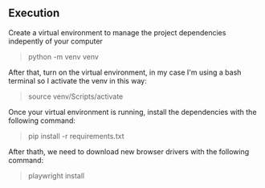 ##

## Execution

Create a virtual environment to manage the project dependencies indepently of your computer  
>python -m venv venv

After that, turn on the virtual environment, in my case I'm using a bash terminal so I activate the venv in this way:  
>source venv/Scripts/activate

Once your virtual environment is running, install the dependencies with the following command:
>pip install -r requirements.txt

After thath, we need to download new browser drivers with the following command:
>playwright install
